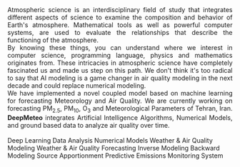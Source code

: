 <div align="justify">
Atmospheric science is an interdisciplinary field of study that integrates different aspects of science to examine the composition and behavior of Earth's atmosphere. Mathematical tools as well as powerful computer systems, are used to evaluate the relationships that describe the functioning of the atmosphere. </br>By knowing these things, you can understand where we interest in computer science, programming language, physics and mathematics originates from. These intricacies in atmospheric science have completely fascinated us and made us step on this path. We don't think it's too radical to say that AI modeling is a game changer in air quality modeling in the next decade and could replace numerical modeling. </br>We have implemented a novel coupled model based on machine learning for forecasting Meteorology and Air Quality. We are currently working on forecasting PM<sub>2.5</sub>, PM<sub>10</sub>, O<sub>3</sub> and Meteorological Parameters of Tehran, Iran. <b>DeepMeteo</b> integrates Artificial Intelligence Algorithms, Numerical Models, and ground based data to analyze air quality over time.
</div>
</br>
<span class="rounded-pill badge bg-primary mt-4">Deep Learning</span>
<span class="rounded-pill badge bg-primary mt-4">Data Analysis</span>
<span class="rounded-pill badge bg-primary mt-4">Numerical Models</span>
<span class="rounded-pill badge bg-primary mt-4">Weather & Air Quality Modeling</span>
<span class="rounded-pill badge bg-primary mt-4">Weather & Air Quality Forecasting</span>
<span class="rounded-pill badge bg-primary mt-4">Inverse Modeling</span>
<span class="rounded-pill badge bg-primary mt-4">Backward Modeling</span>
<span class="rounded-pill badge bg-primary mt-4">Source Apportionment</span>
<!--span class="rounded-pill badge bg-primary mt-4">Low-Cost Sensors</span-->
<span class="rounded-pill badge bg-primary mt-4">Predictive Emissions Monitoring System</span>
<!--span class="rounded-pill badge bg-primary mt-4">Remote Sensing</span-->